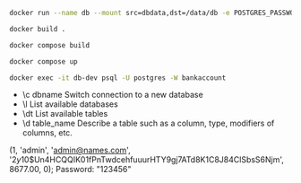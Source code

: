 ```bash
docker run --name db --mount src=dbdata,dst=/data/db -e POSTGRES_PASSWORD=root -p 5432:5432 -d postgres

docker build .

docker compose build

docker compose up

docker exec -it db-dev psql -U postgres -W bankaccount
```

- \c dbname Switch connection to a new database
- \l List available databases
- \dt List available tables
- \d table_name Describe a table such as a column, type, modifiers of columns, etc.

(1, 'admin', 'admin@names.com', '$2y$10$Un4HCQQIK01fPnTwdcehfuuurHTY9gj7ATd8K1C8J84ClSbsS6Njm', 8677.00, 0);
Password: "123456"